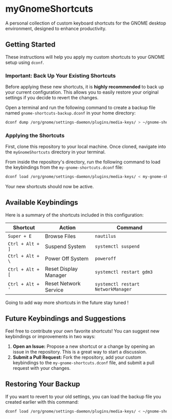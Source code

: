 # myGnomeShortcuts

A personal collection of custom keyboard shortcuts for the GNOME desktop environment, designed to enhance productivity.

## Getting Started

These instructions will help you apply my custom shortcuts to your GNOME setup using `dconf`.

###  Important: Back Up Your Existing Shortcuts

Before applying these new shortcuts, it is **highly recommended** to back up your current configuration. This allows you to easily restore your original settings if you decide to revert the changes.

Open a terminal and run the following command to create a backup file named `gnome-shortcuts-backup.dconf` in your home directory:

```bash
dconf dump /org/gnome/settings-daemon/plugins/media-keys/ > ~/gnome-shortcuts-backup.dconf
```

### Applying the Shortcuts

First, clone this repository to your local machine. Once cloned, navigate into the `myGnomeShortcuts` directory in your terminal.

From inside the repository's directory, run the following command to load the keybindings from the `my-gnome-shortcuts.dconf` file:

```bash
dconf load /org/gnome/settings-daemon/plugins/media-keys/ < my-gnome-shortcuts.dconf
```

Your new shortcuts should now be active.

## Available Keybindings

Here is a summary of the shortcuts included in this configuration:

| Shortcut              | Action                | Command                    |
| --------------------- | --------------------- | -------------------------- |
| `Super + E`           | Browse Files          | `nautilus`                 |
| `Ctrl + Alt + ]`      | Suspend System        | `systemctl suspend`        |
| `Ctrl + Alt + \`      | Power Off System      | `poweroff`                 |
| `Ctrl + Alt + [`      | Reset Display Manager | `systemctl restart gdm3`   |
| `Ctrl + Alt + '`	| Reset Network Service | `systemctl restart NetworkManager` |

Going to add way more shortcuts in the future stay tuned !

## Future Keybindings and Suggestions

Feel free to contribute your own favorite shortcuts! You can suggest new keybindings or improvements in two ways:

1.  **Open an Issue:** Propose a new shortcut or a change by opening an issue in the repository. This is a great way to start a discussion.
2.  **Submit a Pull Request:** Fork the repository, add your custom keybindings to the `my-gnome-shortcuts.dconf` file, and submit a pull request with your changes.


## Restoring Your Backup

If you want to revert to your old settings, you can load the backup file you created earlier with this command:

```bash
dconf load /org/gnome/settings-daemon/plugins/media-keys/ < ~/gnome-shortcuts-backup.dconf
```


